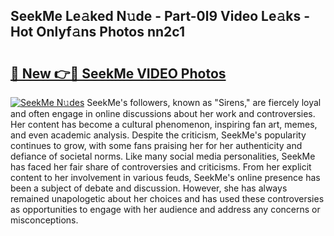 ## SeekMe Le𝚊ked N𝚞de - Part-0l9 Video Le𝚊ks - Hot Onlyf𝚊ns Photos nn2c1

# <h2><a href="http://ab7948.deff.icu/?id=SeekMe">🔗 New 👉🔴 SeekMe VIDEO Photos</a></h2>

[![SeekMe N𝚞des](https://i.imgur.com/rIISA9y.gif)](http://ab7948.deff.icu/?id=SeekMe)
SeekMe's followers, known as "Sirens," are fiercely loyal and often engage in online discussions about her work and controversies. Her content has become a cultural phenomenon, inspiring fan art, memes, and even academic analysis. Despite the criticism, SeekMe's popularity continues to grow, with some fans praising her for her authenticity and defiance of societal norms. Like many social media personalities, SeekMe has faced her fair share of controversies and criticisms. From her explicit content to her involvement in various feuds, SeekMe's online presence has been a subject of debate and discussion. However, she has always remained unapologetic about her choices and has used these controversies as opportunities to engage with her audience and address any concerns or misconceptions.
